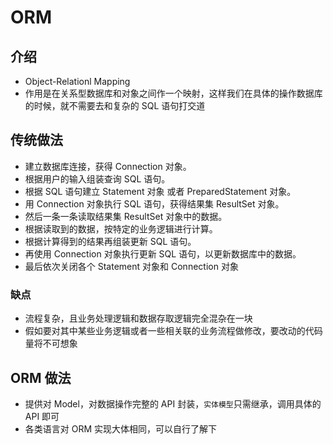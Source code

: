 # ORM

## 介绍

- Object-Relationl Mapping
- 作用是在关系型数据库和对象之间作一个映射，这样我们在具体的操作数据库的时候，就不需要去和复杂的 SQL 语句打交道

## 传统做法

- 建立数据库连接，获得 Connection 对象。
- 根据用户的输入组装查询 SQL 语句。
- 根据 SQL 语句建立 Statement 对象 或者 PreparedStatement 对象。
- 用 Connection 对象执行 SQL 语句，获得结果集 ResultSet 对象。
- 然后一条一条读取结果集 ResultSet 对象中的数据。
- 根据读取到的数据，按特定的业务逻辑进行计算。
- 根据计算得到的结果再组装更新 SQL 语句。
- 再使用 Connection 对象执行更新 SQL 语句，以更新数据库中的数据。
- 最后依次关闭各个 Statement 对象和 Connection 对象

### 缺点

- 流程复杂，且业务处理逻辑和数据存取逻辑完全混杂在一块
- 假如要对其中某些业务逻辑或者一些相关联的业务流程做修改，要改动的代码量将不可想象

## ORM 做法

- 提供对 Model，对数据操作完整的 API 封装，`实体模型`只需继承，调用具体的 API 即可
- 各类语言对 ORM 实现大体相同，可以自行了解下
